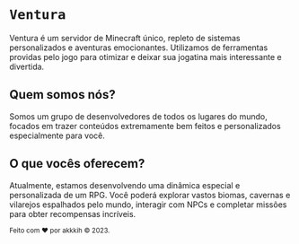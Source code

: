 # `Ventura`
Ventura é um servidor de Minecraft único, repleto de sistemas personalizados e aventuras emocionantes.
Utilizamos de ferramentas providas pelo jogo para otimizar e deixar sua jogatina mais interessante e divertida.

## Quem somos nós?
Somos um grupo de desenvolvedores de todos os lugares do mundo, focados em trazer conteúdos extremamente bem feitos e
personalizados especialmente para você.

## O que vocês oferecem?
Atualmente, estamos desenvolvendo uma dinâmica especial e personalizada de um RPG. Você poderá explorar vastos biomas,
cavernas e vilarejos espalhados pelo mundo, interagir com NPCs e completar missões para obter recompensas incríveis.

<sub>Feito com :heart: por akkkih © 2023.</sub>
